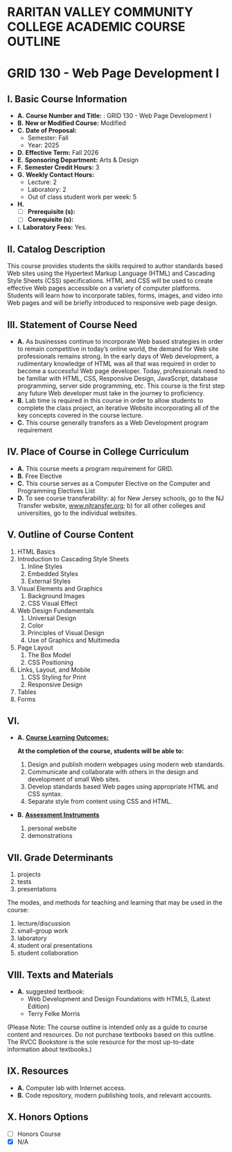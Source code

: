 # RARITAN VALLEY COMMUNITY COLLEGE ACADEMIC COURSE OUTLINE

# GRID 130 - Web Page Development I

## I. Basic Course Information

- **A.** **Course Number and Title:** : GRID 130 - Web Page Development I
- **B.** **New or Modified Course:** Modified
- **C.** **Date of Proposal:**
    - Semester: Fall  
    - Year: 2025
- **D.** **Effective Term:** Fall 2026
- **E.** **Sponsoring Department:** Arts & Design
- **F.** **Semester Credit Hours:** 3
- **G.** **Weekly Contact Hours:**
    - Lecture: 2
    - Laboratory: 2
    - Out of class student work per week: 5
- **H.** 
    - [ ] **Prerequisite (s):**
    - [ ] **Corequisite (s):** 
- **I.** **Laboratory Fees:** Yes.

## II. Catalog Description

This course provides students the skills required to author standards based Web sites
using the Hypertext Markup Language (HTML) and Cascading Style Sheets (CSS)
specifications. HTML and CSS will be used to create effective Web pages accessible on
a variety of computer platforms. Students will learn how to incorporate tables, forms,
images, and video into Web pages and will be briefly introduced to responsive web page
design.

## III. Statement of Course Need

- **A.** As businesses continue to incorporate Web based strategies in order to remain
competitive in today’s online world, the demand for Web site professionals remains
strong. In the early days of Web development, a rudimentary knowledge of HTML
was all that was required in order to become a successful Web page developer.
Today, professionals need to be familiar with HTML, CSS, Responsive Design,
JavaScript, database programming, server side programming, etc. This course is the
first step any future Web developer must take in the journey to proficiency.
- **B.** Lab time is required in this course in order to allow students to complete the class project, an iterative Website incorporating all of the key concepts covered in the course lecture.
- **C.** This course generally transfers as a Web Development program requirement

## IV. Place of Course in College Curriculum

- **A.** This course meets a program requirement for GRID.
- **B.** Free Elective
- **C.** This course serves as a Computer Elective on the Computer and Programming
Electives List
- **D.** To see course transferability: a) for New Jersey schools, go to the NJ Transfer website, www.njtransfer.org; b) for all other colleges and universities, go to the individual websites.

## V. Outline of Course Content

1. HTML Basics
1. Introduction to Cascading Style Sheets
    1. Inline Styles
    2. Embedded Styles
    3. External Styles
1. Visual Elements and Graphics
    1. Background Images
    2. CSS Visual Effect
1. Web Design Fundamentals
    1. Universal Design
    2. Color
    3. Principles of Visual Design
    4. Use of Graphics and Multimedia
1. Page Layout
    1. The Box Model
    2. CSS Positioning
1. Links, Layout, and Mobile
    1. CSS Styling for Print
    2. Responsive Design
1. Tables
1. Forms

## VI.

- **A.** **<u>Course Learning Outcomes:</u>**

    **At the completion of the course, students will be able to:**
    1. Design and publish modern webpages using modern web standards.
    2. Communicate and collaborate with others in the design and development of small   Web sites.
    3. Develop standards based Web pages using appropriate HTML and CSS syntax.
    4. Separate style from content using CSS and HTML.

- **B.** **<u>Assessment Instruments</u>**
    1. personal website
    2. demonstrations

## VII. Grade Determinants

1. projects
1. tests
1. presentations

The modes, and methods for teaching and learning that may be used in the course:

1. lecture/discussion
1. small-group work
1. laboratory
1. student oral presentations
1. student collaboration

## VIII. Texts and Materials
- **A.** suggested textbook:
    - Web Development and Design Foundations with HTML5, (Latest Edition)
    - Terry Felke Morris

(Please Note: The course outline is intended only as a guide to course content and resources. Do not purchase textbooks based on this outline. The RVCC Bookstore is the sole resource for the most up-to-date information about textbooks.)

## IX. Resources
- **A.** Computer lab with Internet access.
- **B.** Code repository, modern publishing tools, and relevant accounts.

## X. Honors Options
- [ ] Honors Course
- [x] N/A
